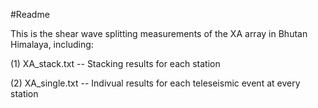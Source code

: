 #Readme

This is the shear wave splitting measurements of the XA array in Bhutan Himalaya, including:

(1) XA_stack.txt -- Stacking results for each station

(2) XA_single.txt -- Indivual results for each teleseismic event at every station

